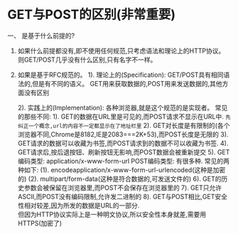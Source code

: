 # GET与POST的区别(非常重要)

一、 是基于什么前提的?

1. 如果什么前提都没有,即不使用任何规范,只考虑语法和理论上的HTTP协议。
    则GET/POST几乎没有什么区别,只有名字不一样。

2. 如果是基于RFC规范的。
    1). 理论上的(Specification):
        GET/POST具有相同语法的,但是有不同的语义。
            GET用来获取数据的,POST用来发送数据的,其他方面没有区别


    2). 实践上的(Implementation):
        各种浏览器,就是这个规范的是实现者。
        常见的那些不同:
            1). GET的数据在URL里是可见的,而POST请求不显示在URL中.
    `先纠正一个概念,url的内容不一定都显示在了地址栏里`
            2). GET对长度是有限制的(各个浏览器不同,Chrome是8182,IE是2083===2K+53),而POST长度是无限的
            3). GET请求的数据可以收藏为书签,而POST请求到的数据不可以收藏为书签.
            4). GET请求后,按后退按钮、刷新按钮无影响,而POST数据会被重新提交
            5). GET编码类型: application/x-www-form-url
                POST编码类型: 有很多种. 常见的两种如下:
                    (1). encodeapplication/x-www-form-url-urlencoded(这种是加密的)
                    (2). multipart/form-data(这种是符合数据的,可发送文件的)
            6). GET的历史参数会被保留在浏览器里,而POST不会保存在浏览器里的
            7). GET只允许ASCII,而POST没有编码限制,允许发二进制的
            8). GET与POST相比,GET安全性相对较差,因为所发的数据是URL的一部分.        
        但因为HTTP协议实际上是一种明文协议,所以安全性本身就差,需要用HTTPS(加密了)
